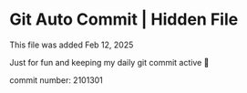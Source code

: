 # Git Auto Commit | Hidden File

This file was added Feb 12, 2025

Just for fun and keeping my daily git commit active 🤪

commit number: 2101301
